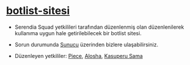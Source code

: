 # [botlist-sitesi](https://discord.gg/serendia)
- Serendia Squad yetkilileri tarafından düzenlenmiş olan düzenlenilerek kullanıma uygun hale getirilebilecek bir botlist sitesi.
- Sorun durumunda [Sunucu](https://discord.gg/serendia) üzerinden bizlere ulaşabilirsiniz.

- Düzenleyen yetkililer: [Piece](https://wwww.discord.com/users/424544845290536970), [Alosha](https://wwww.discord.com/users/558016135052787773), [Kasuperu Sama](https://wwww.discord.com/users/664504336289890318)
